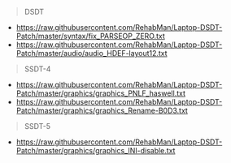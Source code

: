 >DSDT
* https://raw.githubusercontent.com/RehabMan/Laptop-DSDT-Patch/master/syntax/fix_PARSEOP_ZERO.txt
* https://raw.githubusercontent.com/RehabMan/Laptop-DSDT-Patch/master/audio/audio_HDEF-layout12.txt

>SSDT-4
* https://raw.githubusercontent.com/RehabMan/Laptop-DSDT-Patch/master/graphics/graphics_PNLF_haswell.txt
* https://raw.githubusercontent.com/RehabMan/Laptop-DSDT-Patch/master/graphics/graphics_Rename-B0D3.txt

>SSDT-5
* https://raw.githubusercontent.com/RehabMan/Laptop-DSDT-Patch/master/graphics/graphics_INI-disable.txt
